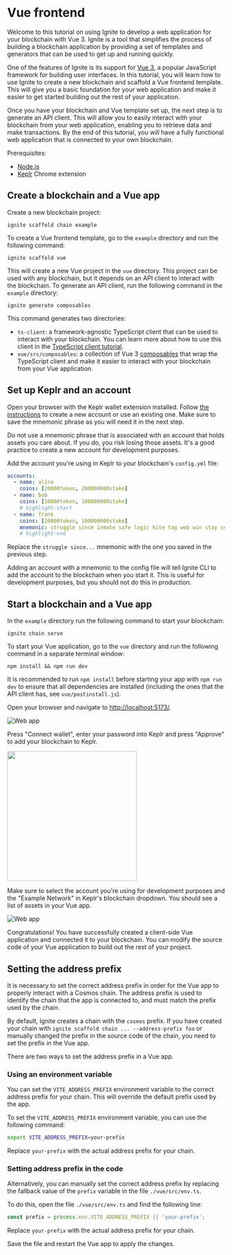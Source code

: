 # Vue frontend

Welcome to this tutorial on using Ignite to develop a web application for your
blockchain with Vue 3. Ignite is a tool that simplifies the process of building
a blockchain application by providing a set of templates and generators that can
be used to get up and running quickly.

One of the features of Ignite is its support for [Vue 3](https://vuejs.org/), a
popular JavaScript framework for building user interfaces. In this tutorial, you
will learn how to use Ignite to create a new blockchain and scaffold a Vue
frontend template. This will give you a basic foundation for your web
application and make it easier to get started building out the rest of your
application.

Once you have your blockchain and Vue template set up, the next step is to
generate an API client. This will allow you to easily interact with your
blockchain from your web application, enabling you to retrieve data and make
transactions. By the end of this tutorial, you will have a fully functional web
application that is connected to your own blockchain.

Prerequisites:

* [Node.js](https://nodejs.org/en/)
* [Keplr](https://www.keplr.app/) Chrome extension

## Create a blockchain and a Vue app

Create a new blockchain project:

```
ignite scaffold chain example
```

To create a Vue frontend template, go to the `example` directory and run the
following command:

```
ignite scaffold vue
```

This will create a new Vue project in the `vue` directory. This project can be
used with any blockchain, but it depends on an API client to interact with the
blockchain. To generate an API client, run the following command in the
`example` directory:

```
ignite generate composables
```

This command generates two directories:

* `ts-client`: a framework-agnostic TypeScript client that can be used to
  interact with your blockchain. You can learn more about how to use this client
  in the [TypeScript client tutorial](/clients/typescript).
* `vue/src/composables`: a collection of Vue 3
  [composables](https://vuejs.org/guide/reusability/composables.html) that wrap
  the TypeScript client and make it easier to interact with your blockchain from
  your Vue application.

## Set up Keplr and an account

Open your browser with the Keplr wallet extension installed. Follow [the
instructions](https://keplr.crunch.help/en/getting-started/creating-a-new-keplr-account)
to create a new account or use an existing one. Make sure to save the mnemonic
phrase as you will need it in the next step.

Do not use a mnemonic phrase that is associated with an account that holds
assets you care about. If you do, you risk losing those assets. It's a good
practice to create a new account for development purposes.

Add the account you're using in Keplr to your blockchain's `config.yml` file:

```yml
accounts:
  - name: alice
    coins: [20000token, 200000000stake]
  - name: bob
    coins: [10000token, 100000000stake]
    # highlight-start
  - name: frank
    coins: [10000token, 100000000stake]
    mnemonic: struggle since inmate safe logic kite tag web win stay security wonder
    # highlight-end
```

Replace the `struggle since...` mnemonic with the one you saved in the previous
step.

Adding an account with a mnemonic to the config file will tell Ignite CLI to add
the account to the blockchain when you start it. This is useful for development
purposes, but you should not do this in production.

## Start a blockchain and a Vue app

In the `example` directory run the following command to start your blockchain:

```
ignite chain serve
```

To start your Vue application, go to the `vue` directory and run the following
command in a separate terminal window:

```
npm install && npm run dev
```

It is recommended to run `npm install` before starting your app with `npm run
dev` to ensure that all dependencies are installed (including the ones that the
API client has, see `vue/postinstall.js`).

Open your browser and navigate to
[http://localhost:5173/](http://localhost:5173/).

![Web app](/img/web-1.png)

Press "Connect wallet", enter your password into Keplr and press "Approve" to
add your blockchain to Keplr.

<img src="/img/web-4.png" width="300"/>

Make sure to select the account you're using for development purposes and the
"Example Network" in Keplr's blockchain dropdown. You should see a list of
assets in your Vue app.

![Web app](/img/web-5.png)

Congratulations! You have successfully created a client-side Vue application and
connected it to your blockchain. You can modify the source code of your Vue
application to build out the rest of your project.

## Setting the address prefix

It is necessary to set the correct address prefix in order for the Vue app to
properly interact with a Cosmos chain. The address prefix is used to identify
the chain that the app is connected to, and must match the prefix used by the
chain.

By default, Ignite creates a chain with the `cosmos` prefix. If you have
created your chain with `ignite scaffold chain ... --address-prefix foo` or
manually changed the prefix in the source code of the chain, you need to set the
prefix in the Vue app.

There are two ways to set the address prefix in a Vue app.

### Using an environment variable

You can set the `VITE_ADDRESS_PREFIX` environment variable to the correct
address prefix for your chain. This will override the default prefix used by the
app.

To set the `VITE_ADDRESS_PREFIX` environment variable, you can use the following
command:

```bash
export VITE_ADDRESS_PREFIX=your-prefix
```

Replace `your-prefix` with the actual address prefix for your chain.

### Setting address prefix in the code

Alternatively, you can manually set the correct address prefix by replacing the
fallback value of the `prefix` variable in the file `./vue/src/env.ts`.

To do this, open the file `./vue/src/env.ts` and find the following line:

```ts title="./vue/src/env.ts"
const prefix = process.env.VITE_ADDRESS_PREFIX || 'your-prefix';
```

Replace `your-prefix` with the actual address prefix for your chain.

Save the file and restart the Vue app to apply the changes.
